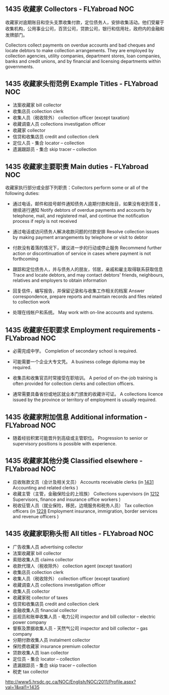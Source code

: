 ## 1435 收藏家 Collectors - FLYabroad NOC

收藏家对逾期账目和空头支票收集付款，定位债务人，安排收集活动。他们受雇于收集机构，公用事业公司，百货公司，贷款公司，银行和信用社，政府内的金融和发牌部门。

Collectors collect payments on overdue accounts and bad cheques and locate debtors to make collection arrangements. They are employed by collection agencies, utility companies, department stores, loan companies, banks and credit unions, and by financial and licensing departments within governments.

## 1435 收藏家头衔范例 Example Titles - FLYabroad NOC

* 法案收藏家 bill collector
* 收集店员 collection clerk
* 收集人员（税收除外） collection officer (except taxation)
* 收藏调查人员 collections investigation officer
* 收藏家 collector
* 信贷和收集店员 credit and collection clerk
* 定位人员 - 集合 locator – collection
* 遗漏跟踪员 - 集合 skip tracer – collection

## 1435 收藏家主要职责 Main duties - FLYabroad NOC

收藏家执行部分或全部下列职责：Collectors perform some or all of the following duties:

* 通过电话，邮件和挂号邮件通知债务人逾期付款和账目，如果没有收到答复，继续进行通知
Notify debtors of overdue payments and accounts by telephone, mail, and registered mail, and continue the notification process if reply is not received

* 通过电话或访问债务人解决收款问题的付款安排
Resolve collection issues by making payment arrangements by telephone or visit to debtor

* 付款没有着落的情况下，建议进一步的行动或停止服务
Recommend further action or discontinuation of service in cases where payment is not forthcoming

* 跟踪和定位债务人，并与债务人的朋友，邻居，亲戚和雇主取得联系获取信息
Trace and locate debtors, and may contact debtors' friends, neighbours, relatives and employers to obtain information

* 回复信件，编写报告，并保留记录和与收集工作相关的档案
Answer correspondence, prepare reports and maintain records and files related to collection work

* 处理在线帐户和系统。
May work with on-line accounts and systems.

## 1435 收藏家任职要求 Employment requirements - FLYabroad NOC

* 必需完成中学。
Completion of secondary school is required.

* 可能需要一个企业大专文凭。
A business college diploma may be required.

* 收集员和收集官员时常接受在职培训。
A period of on-the-job training is often provided for collection clerks and collection officers.

* 通常需要具备省份或地区就业本门颁发的收藏许可证。
A collections licence issued by the province or territory of employment is usually required.

## 1435 收藏家附加信息 Additional information - FLYabroad NOC

* 随着经验积累可能晋升到高级或主管职位。
Progression to senior or supervisory positions is possible with experience.

## 1435 收藏家其他分类 Classified elsewhere - FLYabroad NOC

* 应收账款文员（会计及相关文员） Accounts receivable clerks (in [1431](1431) Accounting and related clerks )
* 收藏主管（主管，金融保险业的上班族） Collections supervisors (in [1212](1212) Supervisors, finance and insurance office workers )
* 税收征管人员（就业保险，移民，边境服务和税务人员） Tax collection officers (in [1228](1228) Employment insurance, immigration, border services and revenue officers )

## 1435 收藏家职称头衔 All titles - FLYabroad NOC

* 广告收集人员 advertising collector
* 法案收藏家 bill collector
* 索赔收集人员 claims collector
* 收款代理人（税收除外） collection agent (except taxation)
* 收集店员 collection clerk
* 收集人员（税收除外） collection officer (except taxation)
* 收藏调查人员 collections investigation officer
* 收集人员 collector
* 收藏家税 collector of taxes
* 信贷和收集店员 credit and collection clerk
* 金融收集人员 financial collector
* 巡视员和账单收集人员 - 电力公司 inspector and bill collector – electric power company
* 督察及票据收集人员 - 天然气公司 inspector and bill collector – gas company
* 分期付款收集人员 instalment collector
* 保险费收藏家 insurance premium collector
* 贷款收集人员 loan collector
* 定位员 - 集合 locator – collection
* 遗漏跟踪员 - 集合 skip tracer – collection
* 税吏 tax collector

http://www5.hrsdc.gc.ca/NOC/English/NOC/2011/Profile.aspx?val=1&val1=1435